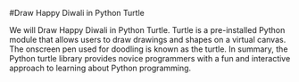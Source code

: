 #Draw Happy Diwali in Python Turtle

We will Draw Happy Diwali in Python Turtle. Turtle is a pre-installed Python module that allows users to draw drawings and shapes on a virtual canvas. The onscreen pen used for doodling is known as the turtle. In summary, the Python turtle library provides novice programmers with a fun and interactive approach to learning about Python programming.
